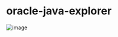 # oracle-java-explorer
![image](https://user-images.githubusercontent.com/9696220/114509109-841d0600-9c0b-11eb-80eb-0ee19b8e1c81.png)
